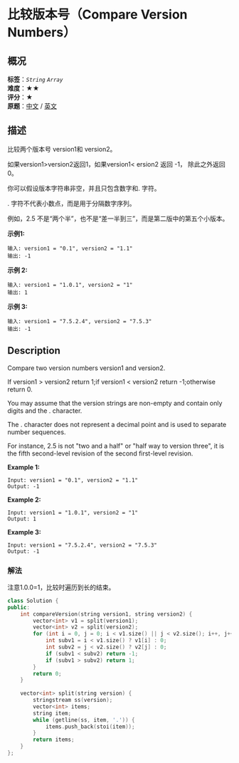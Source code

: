 # 比较版本号（Compare Version Numbers）
## 概况
**标签**：*`String`*  *`Array`*<br>
**难度**：★★<br>
**评分**：★<br>
**原题**：[中文](https://leetcode-cn.com/problems/compare-version-numbers) / [英文](https://leetcode.com/problems/compare-version-numbers)

## 描述
比较两个版本号 version1和 version2。

如果version1>version2返回1，如果version1< ersion2 返回 -1， 除此之外返回 0。

你可以假设版本字符串非空，并且只包含数字和. 字符。

. 字符不代表小数点，而是用于分隔数字序列。

例如，2.5 不是&ldquo;两个半&rdquo;，也不是&ldquo;差一半到三&rdquo;，而是第二版中的第五个小版本。

**示例1:**
```
输入: version1 = "0.1", version2 = "1.1"
输出: -1
```

**示例 2:**
```
输入: version1 = "1.0.1", version2 = "1"
输出: 1
```

**示例 3:**
```
输入: version1 = "7.5.2.4", version2 = "7.5.3"
输出: -1
```

## Description
Compare two version numbers version1 and version2.

If version1 > version2 return 1;if version1 < version2 return -1;otherwise return 0.

You may assume that the version strings are non-empty and contain only digits and the . character.

The . character does not represent a decimal point and is used to separate number sequences.

For instance, 2.5 is not "two and a half" or "half way to version three", it is the fifth second-level revision of the second first-level revision.

**Example 1:**
```
Input: version1 = "0.1", version2 = "1.1"
Output: -1
```

**Example 2:**
```
Input: version1 = "1.0.1", version2 = "1"
Output: 1
```

**Example 3:**
```
Input: version1 = "7.5.2.4", version2 = "7.5.3"
Output: -1
```


### 解法
注意1.0.0=1，比较时遍历到长的结束。
```c++
class Solution {
public:
    int compareVersion(string version1, string version2) {
        vector<int> v1 = split(version1);
        vector<int> v2 = split(version2);
        for (int i = 0, j = 0; i < v1.size() || j < v2.size(); i++, j++) {
            int subv1 = i < v1.size() ? v1[i] : 0;
            int subv2 = j < v2.size() ? v2[j] : 0;
            if (subv1 < subv2) return -1;
            if (subv1 > subv2) return 1;
        }
        return 0;
    }
    
    vector<int> split(string version) {
        stringstream ss(version);
        vector<int> items;
        string item;
        while (getline(ss, item, '.')) {
            items.push_back(stoi(item));
        }
        return items;
    }
};
```